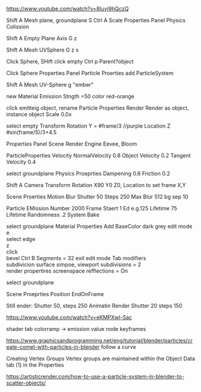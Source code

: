 

https://www.youtube.com/watch?v=8Iuvj9hQczQ

Shift A Mesh plane, groundplane
S
Ctrl A Scale
Properties Panel Physics Colission

Shift A Empty Plane Axis
G z

Shift A Mesh UVSphere
G z
s

Click Sphere, SHift click empty Ctrl p Parent?object

Click Sphere
Properties Panel Particle Proerties add ParticleSystem

Shift A Mesh UV-Sphere
g
"ember"

new Material Emission Stngth =50
color red-orange

click emitteig object, rename
Particle Properties  Render Render as object, instance object Scale 0.0x

select empty
Transform
Rotation Y = #frame/3 //purple
Location Z #sin(frame/5)/3+4.5

Properties Panel Scene Render Engine Eevee, Bloom 

ParticleProperties Velocity NormalVelocity 0.8 Object Velocity 0.2 Tangent Velocity 0.4 

select groundplane Physics Proeprties Dampening 0.6 Friction 0.2


Shift A Camera Transform Rotation X90 Y0 Z0, Location to set frame X,Y


Scene Proerties Motion Blur Shutter 50 Steps 250 Max Blur 512 bg sep 10

Particle EMission Number 2000 Frame Staert 1 Ed e.g.125 Lifetime 75 Lifetime Randomness .2 System Bake

select groundplane Material Properties Add BaseColor dark grey
edit mode	e	
select edge		
	z	
click		
bevel	Ctrl B	Segments = 32
exit edit mode	Tab	
modifiers		
subdivicion surface	simpoe, viewport subdivisions = 2	
render propertires	screenspace refflections = On	

select groundplane


Scene Proeprties Position EndOnFrame


Still ender: Shutter 50, steps 250
Animatin Render Shutter 20 steps 150


https://www.youtube.com/watch?v=eKMPXwl-Sac

shader tab
colorramp -> emission
value node
keyframes




https://www.graphicsandprogramming.net/eng/tutorial/blender/particles/create-comet-with-particles-in-blender
follow a curve



Creating Vertex Groups
Vertex groups are maintained within the Object Data tab (1) in the Properties


https://artisticrender.com/how-to-use-a-particle-system-in-blender-to-scatter-objects/

